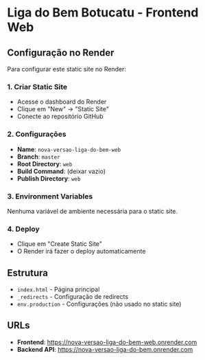 # Liga do Bem Botucatu - Frontend Web

## Configuração no Render

Para configurar este static site no Render:

### 1. Criar Static Site
- Acesse o dashboard do Render
- Clique em "New" → "Static Site"
- Conecte ao repositório GitHub

### 2. Configurações
- **Name**: `nova-versao-liga-do-bem-web`
- **Branch**: `master`
- **Root Directory**: `web`
- **Build Command**: (deixar vazio)
- **Publish Directory**: `web`

### 3. Environment Variables
Nenhuma variável de ambiente necessária para o static site.

### 4. Deploy
- Clique em "Create Static Site"
- O Render irá fazer o deploy automaticamente

## Estrutura
- `index.html` - Página principal
- `_redirects` - Configuração de redirects
- `env.production` - Configurações (não usado no static site)

## URLs
- **Frontend**: https://nova-versao-liga-do-bem-web.onrender.com
- **Backend API**: https://nova-versao-liga-do-bem.onrender.com
